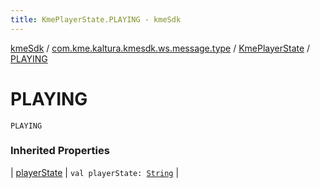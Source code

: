 ```yaml
---
title: KmePlayerState.PLAYING - kmeSdk
---
```


[kmeSdk](../../index.html) / [com.kme.kaltura.kmesdk.ws.message.type](../index.html) / [KmePlayerState](index.html) / [PLAYING](./-p-l-a-y-i-n-g.html)

# PLAYING

`PLAYING`

### Inherited Properties

| [playerState](player-state.html) | `val playerState: `[`String`](https://kotlinlang.org/api/latest/jvm/stdlib/kotlin/-string/index.html) |

